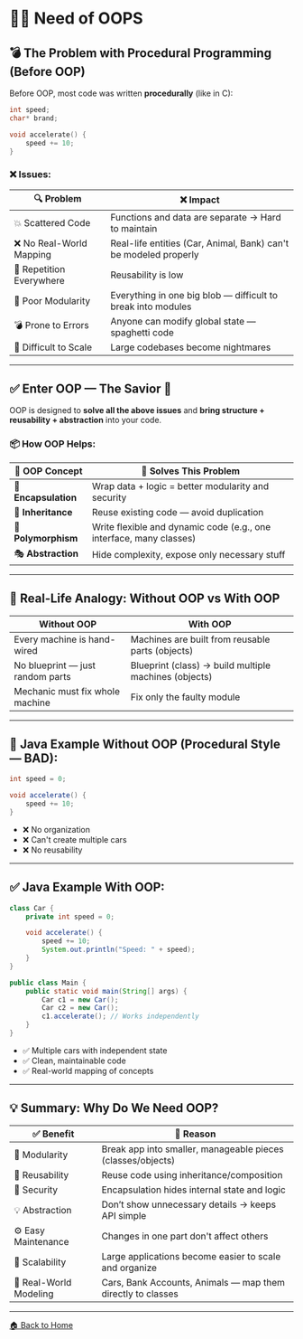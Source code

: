 # 🧑‍💻 Need of OOPS

## 💣 The Problem with Procedural Programming (Before OOP)

Before OOP, most code was written **procedurally** (like in C):

```c
int speed;
char* brand;

void accelerate() {
    speed += 10;
}
```

### ❌ Issues:

| 🔍 Problem               | ❌ Impact                                                         |
| ------------------------ | ---------------------------------------------------------------- |
| 💥 Scattered Code        | Functions and data are separate → Hard to maintain               |
| ❌ No Real-World Mapping  | Real-life entities (Car, Animal, Bank) can't be modeled properly |
| 🔁 Repetition Everywhere | Reusability is low                                               |
| 🧱 Poor Modularity       | Everything in one big blob — difficult to break into modules     |
| 💣 Prone to Errors       | Anyone can modify global state — spaghetti code                  |
| 🤕 Difficult to Scale    | Large codebases become nightmares                                |

---

## ✅ Enter OOP — The Savior 🚀

OOP is designed to **solve all the above issues** and **bring structure + reusability + abstraction** into your code.

### 📦 How OOP Helps:

| 🧠 OOP Concept       | 🚀 Solves This Problem                                              |
| -------------------- | ------------------------------------------------------------------- |
| 🔐 **Encapsulation** | Wrap data + logic = better modularity and security                  |
| 🧬 **Inheritance**   | Reuse existing code — avoid duplication                             |
| 🧠 **Polymorphism**  | Write flexible and dynamic code (e.g., one interface, many classes) |
| 🎭 **Abstraction**   | Hide complexity, expose only necessary stuff                        |

---

## 🧠 Real-Life Analogy: Without OOP vs With OOP

| Without OOP                      | With OOP                                              |
| -------------------------------- | ----------------------------------------------------- |
| Every machine is hand-wired      | Machines are built from reusable parts (objects)      |
| No blueprint — just random parts | Blueprint (class) → build multiple machines (objects) |
| Mechanic must fix whole machine  | Fix only the faulty module                            |

---

## 🔧 Java Example Without OOP (Procedural Style — BAD):

```java
int speed = 0;

void accelerate() {
    speed += 10;
}
```

* ❌ No organization
* ❌ Can't create multiple cars
* ❌ No reusability

---

## ✅ Java Example With OOP:

```java
class Car {
    private int speed = 0;

    void accelerate() {
        speed += 10;
        System.out.println("Speed: " + speed);
    }
}

public class Main {
    public static void main(String[] args) {
        Car c1 = new Car();
        Car c2 = new Car();
        c1.accelerate(); // Works independently
    }
}
```

* ✅ Multiple cars with independent state
* ✅ Clean, maintainable code
* ✅ Real-world mapping of concepts

---

## 💡 Summary: Why Do We Need OOP?

| ✅ Benefit              | 🎯 Reason                                                   |
| ---------------------- | ----------------------------------------------------------- |
| 🧱 Modularity          | Break app into smaller, manageable pieces (classes/objects) |
| 🔄 Reusability         | Reuse code using inheritance/composition                    |
| 🔐 Security            | Encapsulation hides internal state and logic                |
| 💡 Abstraction         | Don’t show unnecessary details → keeps API simple           |
| ⚙️ Easy Maintenance    | Changes in one part don't affect others                     |
| 🌱 Scalability         | Large applications become easier to scale and organize      |
| 🤖 Real-World Modeling | Cars, Bank Accounts, Animals — map them directly to classes |

---

[🏠 Back to Home](../../README.md)